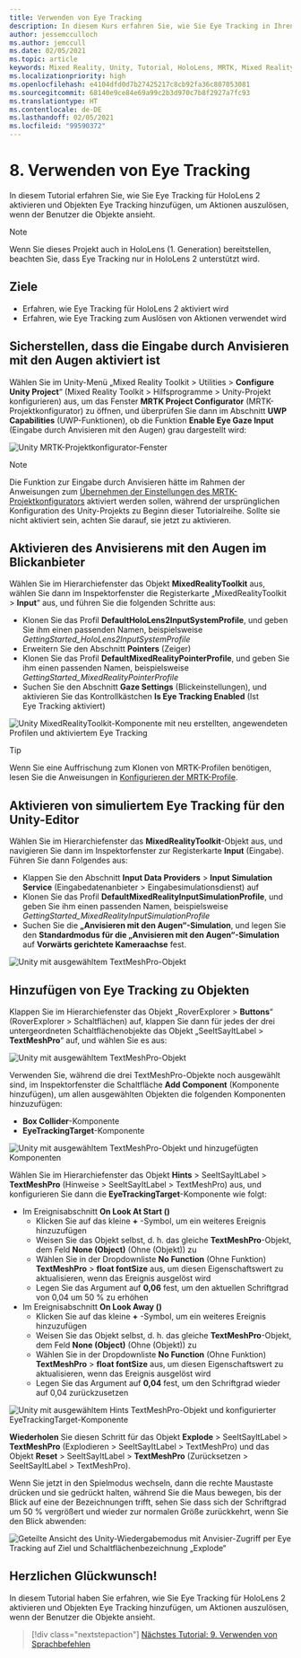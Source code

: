 ```yaml
---
title: Verwenden von Eye Tracking
description: In diesem Kurs erfahren Sie, wie Sie Eye Tracking in Ihren Mixed Reality-Apps mit dem Mixed Reality Toolkit (MRTK) verwenden.
author: jessemcculloch
ms.author: jemccull
ms.date: 02/05/2021
ms.topic: article
keywords: Mixed Reality, Unity, Tutorial, HoloLens, MRTK, Mixed Reality Toolkit, UWP, Eye Tracking
ms.localizationpriority: high
ms.openlocfilehash: e4104dfd0d7b27425217c8cb92fa36c807053081
ms.sourcegitcommit: 68140e9ce84e69a99c2b3d970c7b8f2927a7fc93
ms.translationtype: HT
ms.contentlocale: de-DE
ms.lasthandoff: 02/05/2021
ms.locfileid: "99590372"
---
```

# <a name="8-using-eye-tracking"></a>8. Verwenden von Eye Tracking

In diesem Tutorial erfahren Sie, wie Sie Eye Tracking für HoloLens 2 aktivieren und Objekten Eye Tracking hinzufügen, um Aktionen auszulösen, wenn der Benutzer die Objekte ansieht.

> [!NOTE]
> Wenn Sie dieses Projekt auch in HoloLens (1. Generation) bereitstellen, beachten Sie, dass Eye Tracking nur in HoloLens 2 unterstützt wird.

## <a name="objectives"></a>Ziele

* Erfahren, wie Eye Tracking für HoloLens 2 aktiviert wird
* Erfahren, wie Eye Tracking zum Auslösen von Aktionen verwendet wird

## <a name="ensuring-the-eye-gaze-input-capability-is-enabled"></a>Sicherstellen, dass die Eingabe durch Anvisieren mit den Augen aktiviert ist

Wählen Sie im Unity-Menü „Mixed Reality Toolkit > Utilities > **Configure Unity Project**“ (Mixed Reality Toolkit > Hilfsprogramme > Unity-Projekt konfigurieren) aus, um das Fenster **MRTK Project Configurator** (MRTK-Projektkonfigurator) zu öffnen, und überprüfen Sie dann im Abschnitt **UWP Capabilities** (UWP-Funktionen), ob die Funktion **Enable Eye Gaze Input** (Eingabe durch Anvisieren mit den Augen) grau dargestellt wird:

![Unity MRTK-Projektkonfigurator-Fenster](images/mr-learning-base/base-08-section1-step1-1.png)

> [!NOTE]
> Die Funktion zur Eingabe durch Anvisieren hätte im Rahmen der Anweisungen zum [Übernehmen der Einstellungen des MRTK-Projektkonfigurators](mr-learning-base-02.md#creating-and-configuring-the-scene) aktiviert werden sollen, während der ursprünglichen Konfiguration des Unity-Projekts zu Beginn dieser Tutorialreihe. Sollte sie nicht aktiviert sein, achten Sie darauf, sie jetzt zu aktivieren.

## <a name="enabling-eye-based-gaze-in-the-gaze-provider"></a>Aktivieren des Anvisierens mit den Augen im Blickanbieter

Wählen Sie im Hierarchiefenster das Objekt **MixedRealityToolkit** aus, wählen Sie dann im Inspektorfenster die Registerkarte „MixedRealityToolkit > **Input**“ aus, und führen Sie die folgenden Schritte aus:

* Klonen Sie das Profil **DefaultHoloLens2InputSystemProfile**, und geben Sie ihm einen passenden Namen, beispielsweise _GettingStarted_HoloLens2InputSystemProfile_
* Erweitern Sie den Abschnitt **Pointers** (Zeiger)
* Klonen Sie das Profil **DefaultMixedRealityPointerProfile**, und geben Sie ihm einen passenden Namen, beispielsweise _GettingStarted_MixedRealityPointerProfile_
* Suchen Sie den Abschnitt **Gaze Settings** (Blickeinstellungen), und aktivieren Sie das Kontrollkästchen **Is Eye Tracking Enabled** (Ist Eye Tracking aktiviert)

![Unity MixedRealityToolkit-Komponente mit neu erstellten, angewendeten Profilen und aktiviertem Eye Tracking](images/mr-learning-base/base-08-section2-step1-1.png)

> [!TIP]
> Wenn Sie eine Auffrischung zum Klonen von MRTK-Profilen benötigen, lesen Sie die Anweisungen in [Konfigurieren der MRTK-Profile](mr-learning-base-03.md).

## <a name="enabling-simulated-eye-tracking-for-the-unity-editor"></a>Aktivieren von simuliertem Eye Tracking für den Unity-Editor

Wählen Sie im Hierarchiefenster das **MixedRealityToolkit**-Objekt aus, und navigieren Sie dann im Inspektorfenster zur Registerkarte **Input** (Eingabe). Führen Sie dann Folgendes aus:

* Klappen Sie den Abschnitt **Input Data Providers** > **Input Simulation Service** (Eingabedatenanbieter > Eingabesimulationsdienst) auf
* Klonen Sie das Profil **DefaultMixedRealityInputSimulationProfile**, und geben Sie ihm einen passenden Namen, beispielsweise _GettingStarted_MixedRealityInputSimulationProfile_
* Suchen Sie die **„Anvisieren mit den Augen“-Simulation**, und legen Sie den **Standardmodus für die „Anvisieren mit den Augen“-Simulation** auf **Vorwärts gerichtete Kameraachse** fest.

![Unity mit ausgewähltem TextMeshPro-Objekt](images/mr-learning-base/base-08-section3-step1-1.png)

## <a name="adding-eye-tracking-to-objects"></a>Hinzufügen von Eye Tracking zu Objekten

Klappen Sie im Hierarchiefenster das Objekt „RoverExplorer > **Buttons**“ (RoverExplorer > Schaltflächen) auf, klappen Sie dann für jedes der drei untergeordneten Schaltflächenobjekte das Objekt „SeeItSayItLabel > **TextMeshPro**“ auf, und wählen Sie es aus:

![Unity mit ausgewähltem TextMeshPro-Objekt](images/mr-learning-base/base-08-section4-step1-1.png)

Verwenden Sie, während die drei TextMeshPro-Objekte noch ausgewählt sind, im Inspektorfenster die Schaltfläche **Add Component** (Komponente hinzufügen), um allen ausgewählten Objekten die folgenden Komponenten hinzuzufügen:

* **Box Collider**-Komponente
* **EyeTrackingTarget**-Komponente

![Unity mit ausgewähltem TextMeshPro-Objekt und hinzugefügten Komponenten](images/mr-learning-base/base-08-section4-step1-2.png)

Wählen Sie im Hierarchiefenster das Objekt **Hints** > SeeItSayItLabel > **TextMeshPro** (Hinweise > SeeItSayItLabel > TextMeshPro) aus, und konfigurieren Sie dann die **EyeTrackingTarget**-Komponente wie folgt:

* Im Ereignisabschnitt **On Look At Start ()**
  * Klicken Sie auf das kleine **+** -Symbol, um ein weiteres Ereignis hinzuzufügen
  * Weisen Sie das Objekt selbst, d. h. das gleiche **TextMeshPro**-Objekt, dem Feld **None (Object)** (Ohne (Objekt)) zu
  * Wählen Sie in der Dropdownliste **No Function** (Ohne Funktion) **TextMeshPro** > **float fontSize** aus, um diesen Eigenschaftswert zu aktualisieren, wenn das Ereignis ausgelöst wird
  * Legen Sie das Argument auf **0,06** fest, um den aktuellen Schriftgrad von 0,04 um 50 % zu erhöhen
* Im Ereignisabschnitt **On Look Away ()**
  * Klicken Sie auf das kleine **+** -Symbol, um ein weiteres Ereignis hinzuzufügen
  * Weisen Sie das Objekt selbst, d. h. das gleiche **TextMeshPro**-Objekt, dem Feld **None (Object)** (Ohne (Objekt)) zu
  * Wählen Sie in der Dropdownliste **No Function** (Ohne Funktion) **TextMeshPro** > **float fontSize** aus, um diesen Eigenschaftswert zu aktualisieren, wenn das Ereignis ausgelöst wird
  * Legen Sie das Argument auf **0,04** fest, um den Schriftgrad wieder auf 0,04 zurückzusetzen

![Unity mit ausgewähltem Hints TextMeshPro-Objekt und konfigurierter EyeTrackingTarget-Komponente](images/mr-learning-base/base-08-section4-step1-3.png)

**Wiederholen** Sie diesen Schritt für das Objekt **Explode** > SeeItSayItLabel > **TextMeshPro** (Explodieren > SeeItSayItLabel > TextMeshPro) und das Objekt **Reset** > SeeItSayItLabel > **TextMeshPro** (Zurücksetzen > SeeItSayItLabel > TextMeshPro).

Wenn Sie jetzt in den Spielmodus wechseln, dann die rechte Maustaste drücken und sie gedrückt halten, während Sie die Maus bewegen, bis der Blick auf eine der Bezeichnungen trifft, sehen Sie dass sich der Schriftgrad um 50 % vergrößert und wieder zur normalen Größe zurückkehrt, wenn Sie den Blick abwenden:

![Geteilte Ansicht des Unity-Wiedergabemodus mit Anvisier-Zugriff per Eye Tracking auf Ziel und Schaltflächenbezeichnung „Explode“](images/mr-learning-base/base-08-section4-step1-4.png)

## <a name="congratulations"></a>Herzlichen Glückwunsch!

In diesem Tutorial haben Sie erfahren, wie Sie Eye Tracking für HoloLens 2 aktivieren und Objekten Eye Tracking hinzufügen, um Aktionen auszulösen, wenn der Benutzer die Objekte ansieht.

> [!div class="nextstepaction"]
> [Nächstes Tutorial: 9. Verwenden von Sprachbefehlen](mr-learning-base-09.md)
